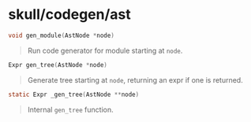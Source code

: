 # skull/codegen/ast

```c
void gen_module(AstNode *node)
```

> Run code generator for module starting at `node`.

```c
Expr gen_tree(AstNode *node)
```

> Generate tree starting at `node`, returning an expr if one is returned.

```c
static Expr _gen_tree(AstNode **node)
```

> Internal `gen_tree` function.

